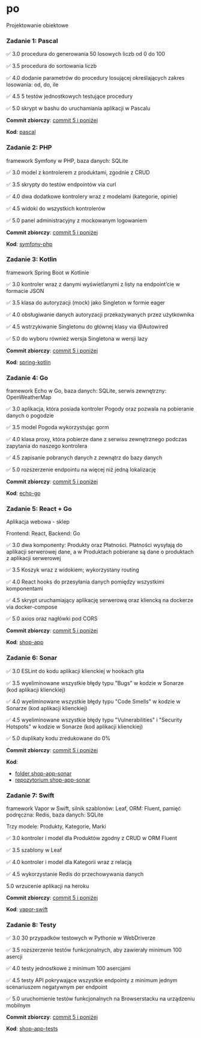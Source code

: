 # po
Projektowanie obiektowe

### Zadanie 1: Pascal

:white_check_mark: 3.0 procedura do generowania 50 losowych liczb od 0 do 100

:white_check_mark: 3.5 procedura do sortowania liczb

:white_check_mark: 4.0 dodanie parametrów do procedury losującej określających zakres losowania: od, do, ile

:white_check_mark: 4.5 5 testów jednostkowych testujące procedury

:white_check_mark: 5.0 skrypt w bashu do uruchamiania aplikacji w Pascalu

**Commit zbiorczy**: [commit 5 i poniżej](https://github.com/Elyrwag/po/commit/6f5a8c0c6bd311fd7a91456e36e021f1417ee1d7)

**Kod**: [pascal](https://github.com/Elyrwag/po/tree/main/pascal)


### Zadanie 2: PHP

framework Symfony w PHP, baza danych: SQLite

:white_check_mark: 3.0 model z kontrolerem z produktami, zgodnie z CRUD

:white_check_mark: 3.5 skrypty do testów endpointów via curl

:white_check_mark: 4.0 dwa dodatkowe kontrolery wraz z modelami (kategorie, opinie)

:white_check_mark: 4.5 widoki do wszystkich kontrolerów

:white_check_mark: 5.0 panel administracyjny z mockowanym logowaniem

**Commit zbiorczy**: [commit 5 i poniżej](https://github.com/Elyrwag/po/commit/7284992fd0e8076aec650afde55b473a3865562c)

**Kod**: [symfony-php](https://github.com/Elyrwag/po/tree/main/symfony-php)


### Zadanie 3: Kotlin

framework Spring Boot w Kotlinie

:white_check_mark: 3.0 kontroler wraz z danymi wyświetlanymi z listy na endpoint’cie w formacie JSON

:white_check_mark: 3.5 klasa do autoryzacji (mock) jako Singleton w formie eager

:white_check_mark: 4.0 obsługiwanie danych autoryzacji przekazywanych przez użytkownika

:white_check_mark: 4.5 wstrzykiwanie Singletonu do głównej klasy via @Autowired

:white_check_mark: 5.0 do wyboru również wersja Singletona w wersji lazy

**Commit zbiorczy**: [commit 5 i poniżej](https://github.com/Elyrwag/po/commit/c3ab1c1bfb263d9aa76deb0b705c8ffa1f579f5e)

**Kod**: [spring-kotlin](https://github.com/Elyrwag/po/tree/main/spring-kotlin)


### Zadanie 4: Go

framework Echo w Go, baza danych: SQLite, serwis zewnętrzny: OpenWeatherMap

:white_check_mark: 3.0 aplikacja, która posiada kontroler Pogody oraz pozwala na pobieranie danych o pogodzie

:white_check_mark: 3.5 model Pogoda wykorzystując gorm

:white_check_mark: 4.0 klasa proxy, która pobierze dane z serwisu zewnętrznego podczas zapytania do naszego kontrolera

:white_check_mark: 4.5 zapisanie pobranych danych z zewnątrz do bazy danych

:white_check_mark: 5.0 rozszerzenie endpointu na więcej niż jedną lokalizację

**Commit zbiorczy**: [commit 5 i poniżej](https://github.com/Elyrwag/po/commit/eb7edd66b22754a8490269e4d6b2dbe7c054f7e8)

**Kod**: [echo-go](https://github.com/Elyrwag/po/tree/main/echo-go)


### Zadanie 5: React + Go

Aplikacja webowa - sklep 

Frontend: React, Backend: Go

:white_check_mark: 3.0 dwa komponenty: Produkty oraz Płatności. Płatności wysyłają do aplikacji serwerowej dane, a w Produktach pobierane są dane o produktach z aplikacji serwerowej

:white_check_mark: 3.5 Koszyk wraz z widokiem; wykorzystany routing

:white_check_mark: 4.0 React hooks do przesyłania danych pomiędzy wszystkimi komponentami

:white_check_mark: 4.5 skrypt uruchamiający aplikację serwerową oraz kliencką na dockerze via docker-compose

:white_check_mark: 5.0 axios oraz nagłówki pod CORS

**Commit zbiorczy**: [commit 5 i poniżej](https://github.com/Elyrwag/po/commit/9d0bc9941320c74efde4a529ffeb3a9eed0b1f1b)

**Kod**: [shop-app](https://github.com/Elyrwag/po/tree/main/shop-app)


### Zadanie 6: Sonar

:white_check_mark: 3.0 ESLint do kodu aplikacji klienckiej w hookach gita

:white_check_mark: 3.5 wyeliminowane wszystkie błędy typu "Bugs" w kodzie w Sonarze (kod aplikacji klienckiej)

:white_check_mark: 4.0 wyeliminowane wszystkie błędy typu "Code Smells" w kodzie w Sonarze (kod aplikacji klienckiej)

:white_check_mark: 4.5 wyeliminowane wszystkie błędy typu "Vulnerabilities" i "Security Hotspots" w kodzie w Sonarze (kod aplikacji klienckiej)

:white_check_mark: 5.0 duplikaty kodu zredukowane do 0%

**Commit zbiorczy**: [commit 5 i poniżej](https://github.com/Elyrwag/po/commit/50d2dc2e3e327aa311a0a8df19e31f1ad34029f5)

**Kod**: 
- [folder shop-app-sonar](https://github.com/Elyrwag/po/tree/main/shop-app-sonar)
- [repozytorium shop-app-sonar](https://github.com/Elyrwag/shop-app-sonar)


### Zadanie 7: Swift

framework Vapor w Swift, silnik szablonów: Leaf, ORM: Fluent, pamięć podręczna: Redis, baza danych: SQLite

Trzy modele: Produkty, Kategorie, Marki

:white_check_mark: 3.0 kontroler i model dla Produktów zgodny z CRUD w ORM Fluent

:white_check_mark: 3.5 szablony w Leaf

:white_check_mark: 4.0 kontroler i model dla Kategorii wraz z relacją

:white_check_mark: 4.5 wykorzystanie Redis do przechowywania danych

5.0 wrzucenie aplikacji na heroku

**Commit zbiorczy**: [commit 5 i poniżej](https://github.com/Elyrwag/po/commit/b9ac4409dc5de6ad3c97541dc511bded3126658d)

**Kod**: [vapor-swift](https://github.com/Elyrwag/po/tree/main/vapor-swift)


### Zadanie 8: Testy

:white_check_mark: 3.0 30 przypadków testowych w Pythonie w WebDriverze

:white_check_mark: 3.5 rozszerzenie testów funkcjonalnych, aby zawierały minimum 100 asercji

:white_check_mark: 4.0 testy jednostkowe z minimum 100 asercjami

:white_check_mark: 4.5 testy API pokrywające wszystkie endpointy z minimum jednym scenariuszem negatywnym per endpoint

:white_check_mark: 5.0 uruchomienie testów funkcjonalnych na Browserstacku na urządzeniu mobilnym

**Commit zbiorczy**: [commit 5 i poniżej](https://github.com/Elyrwag/po/commit/)

**Kod**: [shop-app-tests](https://github.com/Elyrwag/po/tree/main/shop-app-tests)

